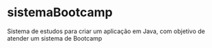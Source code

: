 # sistemaBootcamp
Sistema de estudos para criar um aplicação em Java, com objetivo de atender um sistema de Bootcamp
